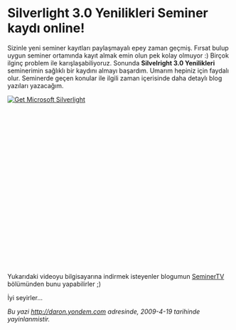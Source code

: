 # Silverlight 3.0 Yenilikleri Seminer kaydı online!
Sizinle yeni seminer kayıtları paylaşmayalı epey zaman geçmiş. Fırsat
bulup uygun seminer ortamında kayıt almak emin olun pek kolay olmuyor :)
Birçok ilginç problem ile karışlaşabiliyoruz. Sonunda **Silvelright 3.0
Yenilikleri** seminerimin sağlıklı bir kaydını almayı başardım. Umarım
hepiniz için faydalı olur. Seminerde geçen konular ile ilgili zaman
içerisinde daha detaylı blog yazıları yazacağım.

<div style="width:512px;height:384px;">

[![Get Microsoft
Silverlight](http://go2.microsoft.com/fwlink/?LinkId=108181)](http://go2.microsoft.com/fwlink/?LinkID=124807)

</div>

Yukarıdaki videoyu bilgisayarına indirmek isteyenler blogumun
[SeminerTV](http://daron.yondem.com/tr/formatpage.aspx?path=seminertv.format.html)
bölümünden bunu yapabilirler ;)

İyi seyirler...



*Bu yazi http://daron.yondem.com adresinde, 2009-4-19 tarihinde yayinlanmistir.*
